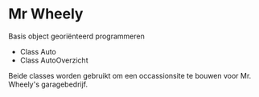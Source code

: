 # Mr Wheely
Basis object georiënteerd programmeren
* Class Auto
* Class AutoOverzicht

Beide classes worden gebruikt om een occassionsite te bouwen voor Mr. Wheely's garagebedrijf.